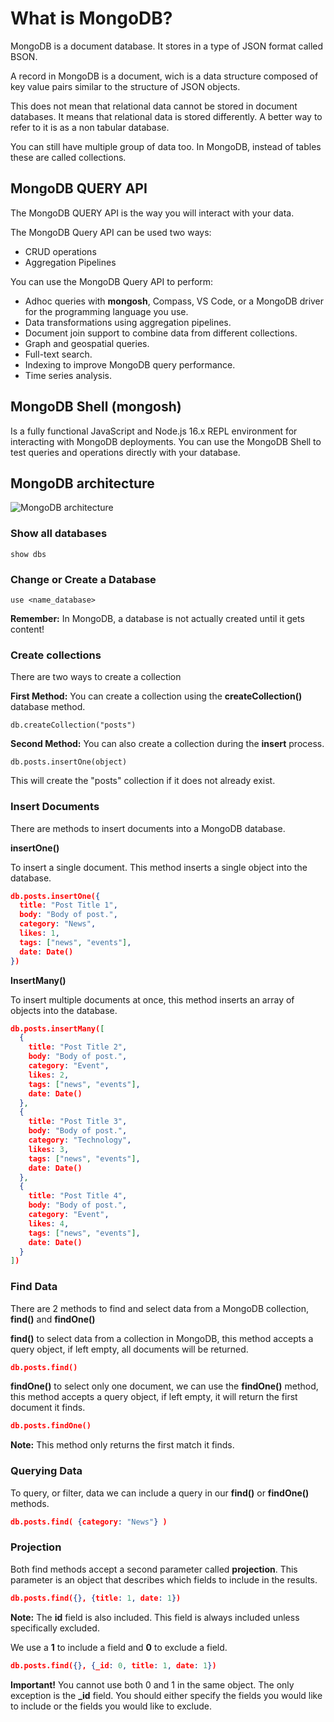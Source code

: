 # What is MongoDB?

MongoDB is a document database. It stores in a type of JSON format called BSON.

A record in MongoDB is a document, wich is a data structure composed of key value pairs similar to the structure of JSON objects. 

This does not mean that relational data cannot be stored in document databases. It means that relational data is stored differently. A better way to refer to it is as a non tabular database.

You can still have multiple group of data too. In MongoDB, instead of tables these are called collections.

## MongoDB QUERY API

The MongoDB QUERY API is the way you will interact with your data.

The MongoDB Query API can be used two ways:

* CRUD operations
* Aggregation Pipelines

You can use the MongoDB Query API to perform: 

* Adhoc queries with **mongosh**, Compass, VS Code, or a MongoDB driver for the programming language you use.
* Data transformations using aggregation pipelines.
* Document join support to combine data from different collections.
* Graph and geospatial queries.
* Full-text search.
* Indexing to improve MongoDB query performance. 
* Time series analysis.

## MongoDB Shell (mongosh)

Is a fully functional JavaScript and Node.js 16.x REPL environment for interacting with MongoDB deployments. You can use the MongoDB Shell to test queries and operations directly with your database. 

## MongoDB architecture

![MongoDB architecture](https://images.idgesg.net/images/article/2021/06/document-store-100893897-large.jpg?auto=webp&quality=85,70 "mongoDB architecture")


### Show all databases

```
show dbs
```

### Change or Create a Database

```
use <name_database>
```

**Remember:** In MongoDB, a database is not actually created until it gets content!

### Create collections

There are two ways to create a collection

**First Method:** You can create a collection using the **createCollection()** database method.

```
db.createCollection("posts")
```

**Second Method:** You can also create a collection during the **insert** process.

```
db.posts.insertOne(object)
```
This will create the "posts" collection if it does not already exist.

### Insert Documents

There are methods to insert documents into a MongoDB database.

**insertOne()**

To insert a single document. This method inserts a single object into the database.

```JSON
db.posts.insertOne({
  title: "Post Title 1",
  body: "Body of post.",
  category: "News",
  likes: 1,
  tags: ["news", "events"],
  date: Date()
})
```

**InsertMany()**

To insert multiple documents at once, this method inserts an array of objects into the database. 

```JSON
db.posts.insertMany([  
  {
    title: "Post Title 2",
    body: "Body of post.",
    category: "Event",
    likes: 2,
    tags: ["news", "events"],
    date: Date()
  },
  {
    title: "Post Title 3",
    body: "Body of post.",
    category: "Technology",
    likes: 3,
    tags: ["news", "events"],
    date: Date()
  },
  {
    title: "Post Title 4",
    body: "Body of post.",
    category: "Event",
    likes: 4,
    tags: ["news", "events"],
    date: Date()
  }
])
```

### Find Data

There are 2 methods to find and select data from a MongoDB collection, **find()** and **findOne()**

**find()** to select data from a collection in MongoDB, this method accepts a query object, if left empty, all documents will be returned. 

```JSON
db.posts.find()
```
**findOne()** to select only one document, we can use the **findOne()** method, this method accepts a query object, if left empty, it will return the first document it finds.

```JSON
db.posts.findOne()
```

**Note:** This method only returns the first match it finds. 

### Querying Data

To query, or filter, data we can include a query in our **find()** or **findOne()** methods.

```JSON
db.posts.find( {category: "News"} )
```

### Projection

Both find methods accept a second parameter called **projection**.
This parameter is an object that describes which fields to include in the results. 

```JSON
db.posts.find({}, {title: 1, date: 1})
```

**Note:** The **id** field is also included. This field is always included unless specifically excluded.

We use a **1** to include a field and **0** to exclude a field.

```JSON
db.posts.find({}, {_id: 0, title: 1, date: 1})
```
**Important!** You cannot use both 0 and 1 in the same object. The only exception is the **_id** field. You should either specify the fields you would like to include or the fields you would like to exclude.  

